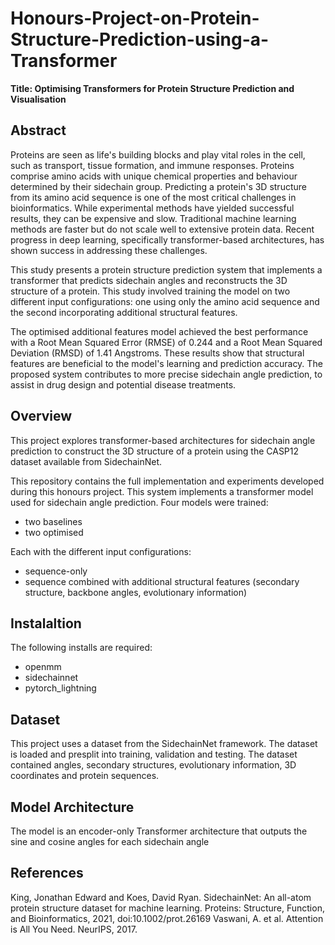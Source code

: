 # Honours-Project-on-Protein-Structure-Prediction-using-a-Transformer

**Title: Optimising Transformers for Protein Structure Prediction and Visualisation**

## Abstract
Proteins are seen as life's building blocks and play vital roles in the cell, such as transport, tissue formation, and immune responses. Proteins comprise amino acids with unique chemical properties and behaviour determined by their sidechain group. Predicting a protein's 3D structure from its amino acid sequence is one of the most critical challenges in bioinformatics. While experimental methods have yielded successful results, they can be expensive and slow. Traditional machine learning methods are faster but do not scale well to extensive protein data. Recent progress in deep learning, specifically transformer-based architectures, has shown success in addressing these challenges. 

This study presents a protein structure prediction system that implements a transformer that predicts sidechain angles and reconstructs the 3D structure of a protein. This study involved training the model on two different input configurations: one using only the amino acid sequence and the second incorporating additional structural features. 

The optimised additional features model achieved the best performance with a Root Mean Squared Error (RMSE) of 0.244 and a Root Mean Squared Deviation (RMSD) of 1.41 Angstroms. These results show that structural features are beneficial to the model's learning and prediction accuracy. The proposed system contributes to more precise sidechain angle prediction, to assist in drug design and potential disease treatments.

## Overview
This project explores transformer-based architectures for sidechain angle prediction to construct the 3D structure of a protein using the CASP12 dataset available from SidechainNet. 

This repository contains the full implementation and experiments developed during this honours project. This system implements a transformer model used for sidechain angle prediction.
Four models were trained: 
- two baselines
- two optimised
  
Each with the different input configurations:
- sequence-only
- sequence combined with additional structural features (secondary structure, backbone angles, evolutionary information)

## Instalaltion
The following installs are required:
- openmm
- sidechainnet
- pytorch_lightning

## Dataset
This project uses a dataset from the SidechainNet framework. The dataset is loaded and presplit into training, validation and testing.
The dataset contained angles, secondary structures, evolutionary information, 3D coordinates and protein sequences.

## Model Architecture
The model is an encoder-only Transformer architecture that outputs the sine and cosine angles for each sidechain angle

## References
King, Jonathan Edward and Koes, David Ryan. SidechainNet: An all-atom protein structure dataset for machine learning. Proteins: Structure, Function, and Bioinformatics, 2021, doi:10.1002/prot.26169
Vaswani, A. et al. Attention is All You Need. NeurIPS, 2017.
